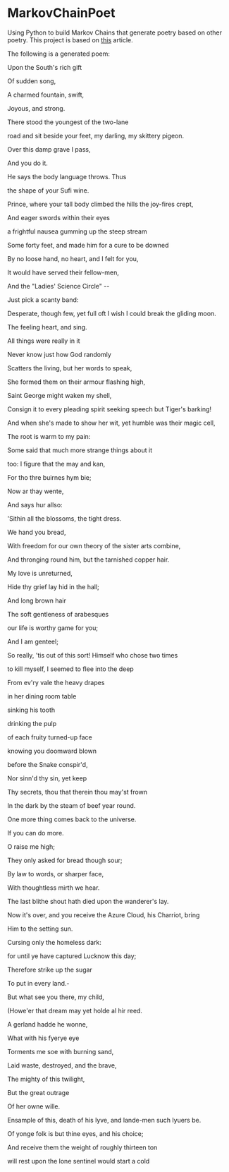 # MarkovChainPoet
Using Python to build Markov Chains that generate poetry based on other poetry. This project is based on [this](http://theorangeduck.com/page/17-line-markov-chain) article.

The following is a generated poem:

Upon the South's rich gift

Of sudden song,

A charmed fountain, swift,

Joyous, and strong. 


There stood the youngest of the two-lane

road and sit beside your feet, my darling, my skittery pigeon. 

Over this damp grave I pass,

And you do it.

He says the body language throws. Thus 

the shape of your Sufi wine.


Prince, where your tall body climbed the hills the joy-fires crept, 

And eager swords within their eyes

a frightful nausea gumming up the steep stream

Some forty feet, and made him for a cure to be downed

By no loose hand, no heart, and I felt for you,

It would have served their fellow-men, 

And the "Ladies' Science Circle" -- 

Just pick a scanty band: 

Desperate, though few, yet full oft I wish I could break the gliding moon.



The feeling heart, and sing.

All things were really in it

Never know just how God randomly 

Scatters the living, but her words to speak,

She formed them on their armour flashing high,

Saint George might waken my shell,

Consign it to every pleading spirit seeking speech but Tiger's barking!

And when she's made to show her wit, yet humble was their magic cell, 

The root is warm to my pain:

Some said that much more strange things about it 

too: I figure that the may and kan,

For tho thre buirnes hym bie;

Now ar thay wente,

And says hur allso:

'Sithin all the blossoms, the tight dress. 

We hand you bread,

With freedom for our own theory of the sister arts combine, 

And thronging round him, but the tarnished copper hair.



My love is unreturned,

Hide thy grief lay hid in the hall; 

And long brown hair

The soft gentleness of arabesques

our life is worthy game for you;

And I am genteel; 

So really, 'tis out of this sort! Himself who chose two times

to kill myself, I seemed to flee into the deep

From ev'ry vale the heavy drapes 

in her dining room table 

sinking his tooth

drinking the pulp

of each fruity turned-up face 

knowing you doomward blown 

before the Snake conspir'd,

Nor sinn'd thy sin, yet keep 

Thy secrets, thou that therein thou may'st frown

In the dark by the steam of beef year round.



One more thing comes back to the universe.

If you can do more.



O raise me high;

They only asked for bread though sour;



By law to words, or sharper face,

With thoughtless mirth we hear.

The last blithe shout hath died upon the wanderer's lay.



Now it's over, and you receive the Azure Cloud, his Charriot, bring

Him to the setting sun.



Cursing only the homeless dark: 

for until ye have captured Lucknow this day;

Therefore strike up the sugar

To put in every land.-

But what see you there, my child, 

(Howe'er that dream may yet holde al hir reed.



A gerland hadde he wonne,

What with his fyerye eye

Torments me soe with burning sand,

Laid waste, destroyed, and the brave,

The mighty of this twilight,

But the great outrage

Of her owne wille.



Ensample of this, death of his lyve, and lande-men such lyuers be.



Of yonge folk is but thine eyes, and his choice;

And receive them the weight of roughly thirteen ton

will rest upon the lone sentinel would start a cold 


